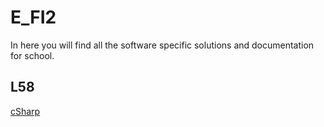 # E_FI2
In here you will find all the software specific solutions and documentation for school.

## L58
[cSharp](L58/cSharp)
